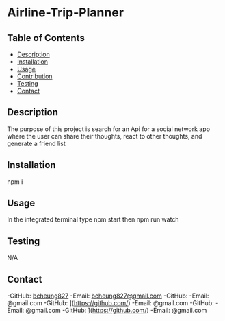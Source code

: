 # Airline-Trip-Planner
## Table of Contents
  - [Description](#description)
  - [Installation](#installation)
  - [Usage](#usage)
  - [Contribution](#contribution)
  - [Testing](#testing)
  - [Contact](#contact)

  ## Description
  The purpose of this project is search for an Api for a social network app where the user can share their thoughts, react to other thoughts, and generate a friend list
  ## Installation
  npm i
  
  ## Usage
  In the integrated terminal type npm start then npm run watch

  ## Testing
  N/A
  
  ## Contact
  -GitHub: [bcheung827](https://github.com/bcheung827)
  -Email: bcheung827@gmail.com
  -GitHub: [](https://github.com/)
  -Email: @gmail.com
  -GitHub: ](https://github.com/)
  -Email: @gmail.com
  -GitHub: [](https://github.com/)
  -Email: @gmail.com
  -GitHub: ](https://github.com/)
  -Email: @gmail.com